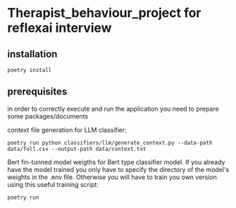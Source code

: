 # Therapist_behaviour_project for reflexai interview

## installation 

```
poetry install
```

## prerequisites

in order to correctly execute and run the application you need to prepare some packages/documents

context file generation for LLM classifier:
```
poetry run python classifiers/llm/generate_context.py --data-path data/full.csv --output-path data/context.txt
```
Bert fin-tunned model weigths for Bert type classifier model. If you already have the model trained you only have to specify the directory of the model's weights in the .env file. Otherwise you will have to train you own version using this useful training script:
```
poetry run 
```